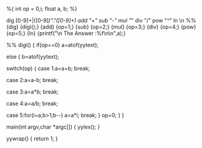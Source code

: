 %{
  int op = 0,i;
  float a, b;
%}
  
dig [0-9]+|([0-9]*)"."([0-9]+)
add "+"
sub "-"
mul "*"
div "/"
pow "^"
ln \n
%%
{dig} {digi();}
{add} {op=1;}
{sub} {op=2;}
{mul} {op=3;}
{div} {op=4;}
{pow} {op=5;}
{ln} {printf("\n The Answer :%f\n\n",a);}
  
%%
 digi()
{
 if(op==0)
 a=atof(yytext); 
  
 else
 {
 b=atof(yytext);
  
 switch(op)
 {
   case 1:a=a+b;
    break;
  
   case 2:a=a-b;
   break;
   
   case 3:a=a*b;
   break;
   
   case 4:a=a/b;
   break;
   
   case 5:for(i=a;b>1;b--)
   a=a*i;
   break;
  }
 op=0;
 }
}
  
 main(int argv,char *argc[])
{
 yylex();
}
  
 yywrap()
 {
  return 1;
 }
